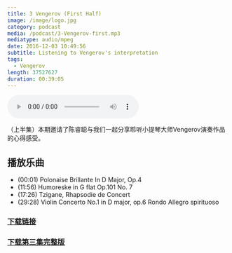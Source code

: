 ```yaml
---
title: 3 Vengerov (First Half)
image: /image/logo.jpg
category: podcast
media: /podcast/3-Vengerov-first.mp3
mediatype: audio/mpeg
date: 2016-12-03 10:49:56
subtitle: Listening to Vengerov's interpretation
tags:
  - Vengerov
length: 37527627
duration: 00:39:05
---
```

<audio src="//static.sapu.gq/podcast/3-Vengerov-first.mp3" controls preload="metadata"></audio>

（上半集）本期邀请了陈睿聪与我们一起分享聆听小提琴大师Vengerov演奏作品的心得感受。

<!--more-->

## 播放乐曲
- (00:01) Polonaise Brillante In D Major, Op.4
- (11:56) Humoreske in G flat Op.101 No. 7
- (17:26) Tzigane, Rhapsodie de Concert
- (29:28) Violin Concerto No.1 in D major, op.6 Rondo Allegro spirituoso

### [下载链接](//static.sapu.gq/podcast/3-Vengerov-first.mp3)
### [下载第三集完整版](//static.sapu.gq/podcast/3-Vengerov.mp3)
